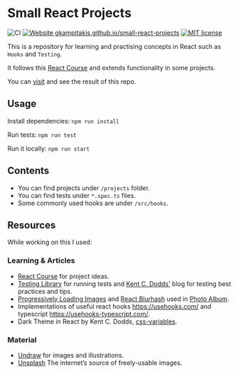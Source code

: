 # Small React Projects

![CI](https://github.com/gkampitakis/small-react-projects/workflows/CI/badge.svg)
[![Website gkampitakis.github.io/small-react-projects](https://img.shields.io/website-up-down-green-red/https/gkampitakis.github.io/small-react-projects.svg)](https://gkampitakis.github.io/small-react-projects/)
[![MIT license](https://img.shields.io/badge/License-MIT-blue.svg)](https://lbesson.mit-license.org/)


This is a repository for learning and practising concepts in React such as `Hooks` and `Testing`.

It follows this [React Course](https://www.youtube.com/watch?v=a_7Z7C_JCyo) and extends functionality in some projects.

You can [visit](https://gkampitakis.github.io/small-react-projects) and see the result of this repo.

## Usage

Install dependencies: `npm run install`

Run tests: `npm run test`

Run it locally: `npm run start`

## Contents

- You can find projects under `/projects` folder.
- You can find tests under `*.spec.ts` files.
- Some commonly used hooks are under `/src/hooks`.

## Resources

While working on this I used: 
### Learning & Articles

- [React Course](https://www.youtube.com/watch?v=a_7Z7C_JCyo) for project ideas.
- [Testing Library](https://testing-library.com/) for running tests and 
[Kent C. Dodds'](https://kentcdodds.com/blog/) blog for testing best practices and tips.
- [Progressively Loading Images](https://codeburst.io/how-to-progressively-load-images-in-react-using-hooks-80c50fd447cd)  and [React Blurhash](https://github.com/woltapp/react-blurhash) used in [Photo Album](https://gkampitakis.github.io/small-react-projects/photo-album).
- Implementations of useful react hooks https://usehooks.com/ and typescript https://usehooks-typescript.com/.
- Dark Theme in React by Kent C. Dodds, [css-variables](https://epicreact.dev/css-variables/).

### Material
- [Undraw](https://undraw.co/illustrations) for images and illustrations.
- [Unsplash](https://unsplash.com/) The internet’s source of freely-usable images.
